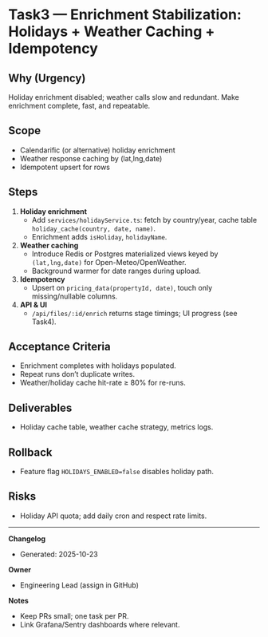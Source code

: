# Task3 — Enrichment Stabilization: Holidays + Weather Caching + Idempotency

## Why (Urgency)

Holiday enrichment disabled; weather calls slow and redundant. Make enrichment complete, fast, and repeatable.

## Scope

- Calendarific (or alternative) holiday enrichment
- Weather response caching by (lat,lng,date)
- Idempotent upsert for rows

## Steps

1. **Holiday enrichment**
   - Add `services/holidayService.ts`: fetch by country/year, cache table `holiday_cache(country, date, name)`.
   - Enrichment adds `isHoliday`, `holidayName`.
2. **Weather caching**
   - Introduce Redis or Postgres materialized views keyed by `(lat,lng,date)` for Open-Meteo/OpenWeather.
   - Background warmer for date ranges during upload.
3. **Idempotency**
   - Upsert on `pricing_data(propertyId, date)`, touch only missing/nullable columns.
4. **API & UI**
   - `/api/files/:id/enrich` returns stage timings; UI progress (see Task4).

## Acceptance Criteria

- Enrichment completes with holidays populated.
- Repeat runs don’t duplicate writes.
- Weather/holiday cache hit-rate ≥ 80% for re-runs.

## Deliverables

- Holiday cache table, weather cache strategy, metrics logs.

## Rollback

- Feature flag `HOLIDAYS_ENABLED=false` disables holiday path.

## Risks

- Holiday API quota; add daily cron and respect rate limits.

---

**Changelog**

- Generated: 2025-10-23

**Owner**

- Engineering Lead (assign in GitHub)

**Notes**

- Keep PRs small; one task per PR.
- Link Grafana/Sentry dashboards where relevant.
